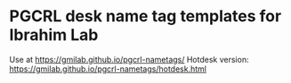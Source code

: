 # PGCRL desk name tag templates for Ibrahim Lab

Use at https://gmilab.github.io/pgcrl-nametags/
Hotdesk version: https://gmilab.github.io/pgcrl-nametags/hotdesk.html

